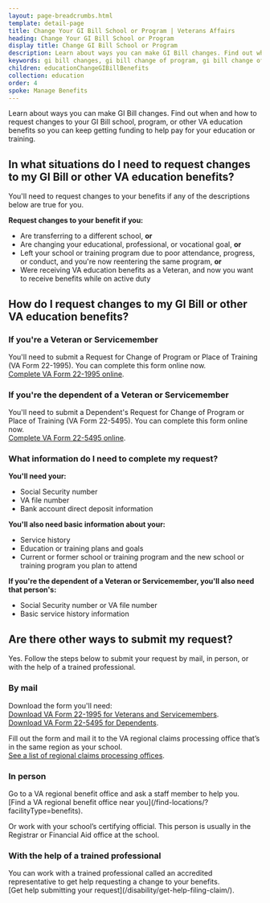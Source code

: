 ```yaml
---
layout: page-breadcrumbs.html
template: detail-page
title: Change Your GI Bill School or Program | Veterans Affairs
heading: Change Your GI Bill School or Program
display title: Change GI Bill School or Program
description: Learn about ways you can make GI Bill changes. Find out when and how you can update your school, program, or other VA education benefits like when you're transferring schools or changing your education or training goals. 
keywords: gi bill changes, gi bill change of program, gi bill change of school
children: educationChangeGIBillBenefits
collection: education
order: 4
spoke: Manage Benefits
---
```


<div class="va-introtext">

Learn about ways you can make GI Bill changes. Find out when and how to request changes to your GI Bill school, program, or other VA education benefits so you can keep getting funding to help pay for your education or training.

</div>

<h2>In what situations do I need to request changes to my GI Bill or other VA education benefits?</h2>

You'll need to request changes to your benefits if any of the descriptions below are true for you.

**Request changes to your benefit if you:**
- Are transferring to a different school, **or**
- Are changing your educational, professional, or vocational goal, **or**
- Left your school or training program due to poor attendance, progress, or conduct, and you're now reentering the same program, **or**
- Were receiving VA education benefits as a Veteran, and now you want to receive benefits while on active duty

<h2>How do I request changes to my GI Bill or other VA education benefits?</h2>

<h3>If you're a Veteran or Servicemember</h3>

You'll need to submit a Request for Change of Program or Place of Training (VA Form 22-1995). You can complete this form online now.<br>
[Complete VA Form 22-1995 online](/education/apply-for-education-benefits/application/1995/introduction).

<h3>If you're the dependent of a Veteran or Servicemember</h3>

You'll need to submit a Dependent's Request for Change of Program or Place of Training (VA Form 22-5495). You can complete this form online now.<br>
[Complete VA Form 22-5495 online](/education/apply-for-education-benefits/application/5495/introduction).

<div class="feature" markdown=“1”>
<h3>What information do I need to complete my request?</h3>

<b>You'll need your:</b>
- Social Security number
- VA file number
- Bank account direct deposit information

<b>You'll also need basic information about your:</b>
- Service history
- Education or training plans and goals
- Current or former school or training program and the new school or training program you plan to attend

<b>If you're the dependent of a Veteran or Servicemember, you'll also need that person's:</b>
- Social Security number or VA file number
- Basic service history information

</div>

<h2>Are there other ways to submit my request?</h2>

Yes. Follow the steps below to submit your request by mail, in person, or with the help of a trained professional.

<h3>By mail</h3>

Download the form you'll need:<br>
[Download VA Form 22-1995 for Veterans and Servicemembers](https://www.vba.va.gov/pubs/forms/vba-22-1995-are.pdf).<br>
[Download VA Form 22-5495 for Dependents](https://www.vba.va.gov/pubs/forms/vba-22-5495-are.pdf).

Fill out the form and mail it to the VA regional claims processing office that’s in the same region as your school.<br>
[See a list of regional claims processing offices](https://www.benefits.va.gov/gibill/regional_processing.asp).

<h3>In person</h3>
Go to a VA regional benefit office and ask a staff member to help you.<br>
[Find a VA regional benefit office near you](/find-locations/?facilityType=benefits).

Or work with your school’s certifying official. This person is usually in the Registrar or Financial Aid office at the school.

<h3>With the help of a trained professional</h3>
You can work with a trained professional called an accredited representative to get help requesting a change to your benefits.<br>
[Get help submitting your request](/disability/get-help-filing-claim/).

